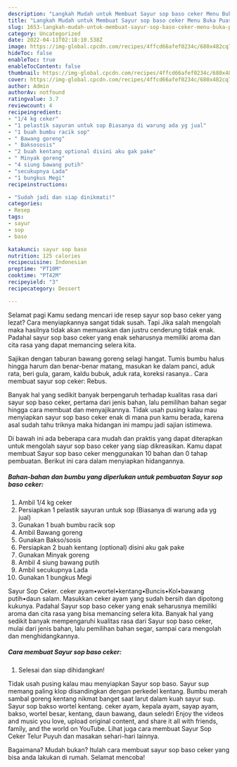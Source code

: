 ```yaml
---
description: "Langkah Mudah untuk Membuat Sayur sop baso ceker Menu Buka Puas"
title: "Langkah Mudah untuk Membuat Sayur sop baso ceker Menu Buka Puas"
slug: 1653-langkah-mudah-untuk-membuat-sayur-sop-baso-ceker-menu-buka-puas
category: Uncategorized
date: 2022-04-11T02:18:10.538Z
image: https://img-global.cpcdn.com/recipes/4ffcd66afef0234c/680x482cq70/sayur-sop-baso-ceker-foto-resep-utama.jpg
hideToc: false
enableToc: true
enableTocContent: false
thumbnail: https://img-global.cpcdn.com/recipes/4ffcd66afef0234c/680x482cq70/sayur-sop-baso-ceker-foto-resep-utama.jpg
cover: https://img-global.cpcdn.com/recipes/4ffcd66afef0234c/680x482cq70/sayur-sop-baso-ceker-foto-resep-utama.jpg
author: Admin
authorAv: notfound
ratingvalue: 3.7
reviewcount: 4
recipeingredient:
- "1/4 kg ceker"
- "1 pelastik sayuran untuk sop Biasanya di warung ada yg jual"
- "1 buah bumbu racik sop"
- " Bawang goreng"
- " Baksososis"
- "2 buah kentang optional disini aku gak pake"
- " Minyak goreng"
- "4 siung bawang putih"
- "secukupnya Lada"
- "1 bungkus Megi"
recipeinstructions:

- "Sudah jadi dan siap dinikmati!"
categories:
- Resep
tags:
- sayur
- sop
- baso

katakunci: sayur sop baso 
nutrition: 125 calories
recipecuisine: Indonesian
preptime: "PT10M"
cooktime: "PT42M"
recipeyield: "3"
recipecategory: Dessert

---
```



Selamat pagi Kamu sedang mencari ide resep sayur sop baso ceker yang lezat? Cara menyiapkannya sangat tidak susah. Tapi Jika salah mengolah maka hasilnya tidak akan memuaskan dan justru cenderung tidak enak. Padahal sayur sop baso ceker yang enak seharusnya memiliki aroma dan cita rasa yang dapat memancing selera kita.


Sajikan dengan taburan bawang goreng selagi hangat. Tumis bumbu halus hingga harum dan benar-benar matang, masukan ke dalam panci, aduk rata, beri gula, garam, kaldu bubuk, aduk rata, koreksi rasanya.. Cara membuat sayur sop ceker: Rebus.

Banyak hal yang sedikit banyak berpengaruh terhadap kualitas rasa dari sayur sop baso ceker, pertama dari jenis bahan, lalu pemilihan bahan segar hingga cara membuat dan menyajikannya. Tidak usah pusing kalau mau menyiapkan sayur sop baso ceker enak di mana pun kamu berada, karena asal sudah tahu triknya maka hidangan ini mampu jadi sajian istimewa.


Di bawah ini ada beberapa cara mudah dan praktis yang dapat diterapkan untuk mengolah sayur sop baso ceker yang siap dikreasikan. Kamu dapat membuat Sayur sop baso ceker menggunakan 10 bahan dan 0 tahap pembuatan. Berikut ini cara dalam menyiapkan hidangannya.

<!--inarticleads1-->

##### Bahan-bahan dan bumbu yang diperlukan untuk pembuatan Sayur sop baso ceker:

1. Ambil 1/4 kg ceker
1. Persiapkan 1 pelastik sayuran untuk sop (Biasanya di warung ada yg jual)
1. Gunakan 1 buah bumbu racik sop
1. Ambil  Bawang goreng
1. Gunakan  Bakso/sosis
1. Persiapkan 2 buah kentang (optional) disini aku gak pake
1. Gunakan  Minyak goreng
1. Ambil 4 siung bawang putih
1. Ambil secukupnya Lada
1. Gunakan 1 bungkus Megi


Sayur Sop Ceker. ceker ayam•wortel•kentang•Buncis•Kol•bawang putih•daun salam. Masukkan ceker ayam yang sudah bersih dan dipotong kukunya. Padahal Sayur sop baso ceker yang enak seharusnya memiliki aroma dan cita rasa yang bisa memancing selera kita. Banyak hal yang sedikit banyak mempengaruhi kualitas rasa dari Sayur sop baso ceker, mulai dari jenis bahan, lalu pemilihan bahan segar, sampai cara mengolah dan menghidangkannya. 

<!--inarticleads2-->

##### Cara membuat Sayur sop baso ceker:


1. Selesai dan siap dihidangkan!

Tidak usah pusing kalau mau menyiapkan Sayur sop baso. Sayur sup memang paling klop disandingkan dengan perkedel kentang. Bumbu merah sambal goreng kentang nikmat banget saat larut dalam kuah sayur sup. Sayur sop bakso wortel kentang. ceker ayam, kepala ayam, sayap ayam, bakso, wortel besar, kentang, daun bawang, daun seledri Enjoy the videos and music you love, upload original content, and share it all with friends, family, and the world on YouTube. Lihat juga cara membuat Sayur Sop Ceker Telur Puyuh dan masakan sehari-hari lainnya. 

Bagaimana? Mudah bukan? Itulah cara membuat sayur sop baso ceker yang bisa anda lakukan di rumah. Selamat mencoba!
